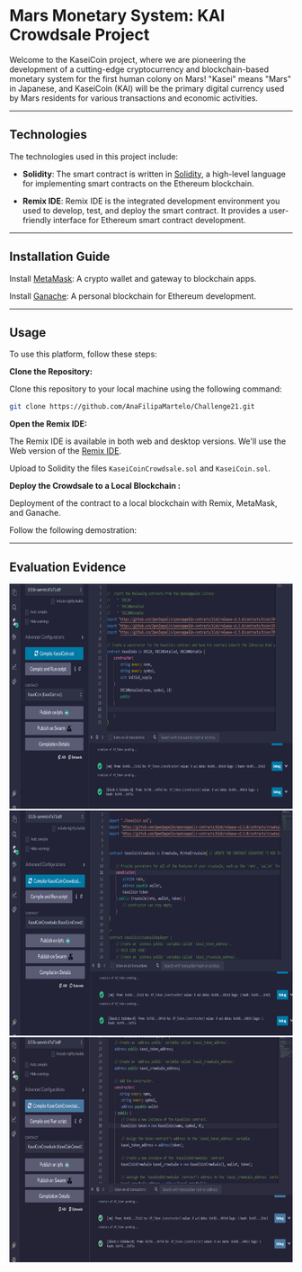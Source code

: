 # Mars Monetary System: KAI Crowdsale Project

Welcome to the KaseiCoin project, where we are pioneering the development of a cutting-edge cryptocurrency and blockchain-based monetary system for the first human colony on Mars! "Kasei" means "Mars" in Japanese, and KaseiCoin (KAI) will be the primary digital currency used by Mars residents for various transactions and economic activities.

---

## Technologies

The technologies used in this project include:

   * **Solidity**: The smart contract is written in [Solidity](https://soliditylang.org/), a high-level language for implementing smart contracts on the Ethereum blockchain.

   * **Remix IDE**: Remix IDE is the integrated development environment you used to develop, test, and deploy the smart contract. It provides a user-friendly interface for Ethereum smart contract development.
   
---

## Installation Guide

Install [MetaMask](https://metamask.io/download/):  A crypto wallet and gateway to blockchain apps.

Install [Ganache](https://trufflesuite.com/ganache/): A personal blockchain for Ethereum development.

---


## Usage

To use this platform, follow these steps:

**Clone the Repository:** 

Clone this repository to your local machine using the following command:

   ```bash
   git clone https://github.com/AnaFilipaMartelo/Challenge21.git
  ```

**Open the Remix IDE:** 

 The Remix IDE is available in both web and desktop versions. We'll use the Web version of the [Remix IDE](https://remix.ethereum.org/). 
 
 Upload to Solidity the files ```KaseiCoinCrowdsale.sol``` and ```KaseiCoin.sol```. 

**Deploy the Crowdsale to a Local Blockchain :** 

 Deployment of the contract to a local blockchain with Remix, MetaMask, and Ganache. 

 Follow the following demostration: 

 ---

 ## Evaluation Evidence

 <img src="Images/Screenshot1.png" alt="Terminal Screenshot" width="800" height="400">  

<img src="Images/Screenshot2.png" alt="Terminal Screenshot" width="800" height="400"> 

<img src="Images/Screenshot3.png" alt="Terminal Screenshot" width="800" height="400"> 

